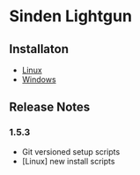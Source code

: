 # Sinden Lightgun

## Installaton

- [Linux](/Linux)
- [Windows](/Windows)

## Release Notes

### 1.5.3

- Git versioned setup scripts
- [Linux] new install scripts
